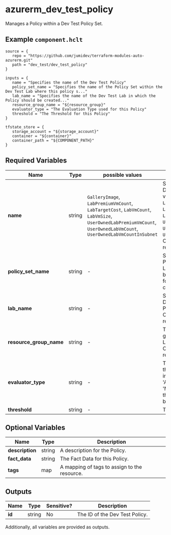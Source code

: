 # azurerm_dev_test_policy

Manages a Policy within a Dev Test Policy Set.

## Example `component.hclt`

```hcl
source = {
   repo = "https://github.com/jumidev/terraform-modules-auto-azurerm.git"   
   path = "dev_test/dev_test_policy"   
}

inputs = {
   name = "Specifies the name of the Dev Test Policy"   
   policy_set_name = "Specifies the name of the Policy Set within the Dev Test Lab where this policy s..."   
   lab_name = "Specifies the name of the Dev Test Lab in which the Policy should be created..."   
   resource_group_name = "${resource_group}"   
   evaluator_type = "The Evaluation Type used for this Policy"   
   threshold = "The Threshold for this Policy"   
}

tfstate_store = {
   storage_account = "${storage_account}"   
   container = "${container}"   
   container_path = "${COMPONENT_PATH}"   
}

```

## Required Variables

| Name | Type |  possible values |  Description |
| ---- | --------- |  ----------- | ----------- |
| **name** | string |  `GalleryImage`, `LabPremiumVmCount`, `LabTargetCost`, `LabVmCount`, `LabVmSize`, `UserOwnedLabPremiumVmCount`, `UserOwnedLabVmCount`, `UserOwnedLabVmCountInSubnet`  |  Specifies the name of the Dev Test Policy. Possible values are `GalleryImage`, `LabPremiumVmCount`, `LabTargetCost`, `LabVmCount`, `LabVmSize`, `UserOwnedLabPremiumVmCount`, `UserOwnedLabVmCount` and `UserOwnedLabVmCountInSubnet`. Changing this forces a new resource to be created. | 
| **policy_set_name** | string |  -  |  Specifies the name of the Policy Set within the Dev Test Lab where this policy should be created. Changing this forces a new resource to be created. | 
| **lab_name** | string |  -  |  Specifies the name of the Dev Test Lab in which the Policy should be created. Changing this forces a new resource to be created. | 
| **resource_group_name** | string |  -  |  The name of the resource group in which the Dev Test Lab resource exists. Changing this forces a new resource to be created. | 
| **evaluator_type** | string |  -  |  The Evaluation Type used for this Policy. Possible values include: 'AllowedValuesPolicy', 'MaxValuePolicy'. Changing this forces a new resource to be created. | 
| **threshold** | string |  -  |  The Threshold for this Policy. | 

## Optional Variables

| Name | Type |  Description |
| ---- | --------- |  ----------- |
| **description** | string |  A description for the Policy. | 
| **fact_data** | string |  The Fact Data for this Policy. | 
| **tags** | map |  A mapping of tags to assign to the resource. | 



## Outputs

| Name | Type | Sensitive? | Description |
| ---- | ---- | --------- | --------- |
| **id** | string | No  | The ID of the Dev Test Policy. | 

Additionally, all variables are provided as outputs.
